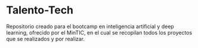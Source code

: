 # Talento-Tech

Repositorio creado para el bootcamp en inteligencia artificial y deep learning, ofrecido por el MinTIC, en el cual se recopilan todos los proyectos que se realizados y por realizar.

